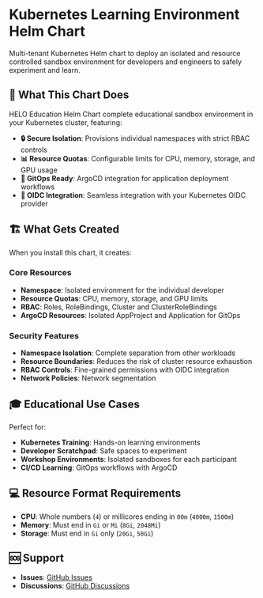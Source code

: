 # Kubernetes Learning Environment Helm Chart

Multi-tenant Kubernetes Helm chart to deploy an isolated and resource controlled sandbox environment for developers and engineers to safely experiment and learn.

## 🎯 What This Chart Does

HELO Education Helm Chart complete educational sandbox environment in your Kubernetes cluster, featuring:

- **🔒 Secure Isolation**: Provisions individual namespaces with strict RBAC controls
- **📊 Resource Quotas**: Configurable limits for CPU, memory, storage, and GPU usage
- **🚀 GitOps Ready**: ArgoCD integration for application deployment workflows
- **🔐 OIDC Integration**: Seamless integration with your Kubernetes OIDC provider

## 🏗️ What Gets Created

When you install this chart, it creates:

### Core Resources

- **Namespace**: Isolated environment for the individual developer
- **Resource Quotas**: CPU, memory, storage, and GPU limits
- **RBAC**: Roles, RoleBindings, Cluster and ClusterRoleBindings
- **ArgoCD Resources**: Isolated AppProject and Application for GitOps

### Security Features

- **Namespace Isolation**: Complete separation from other workloads
- **Resource Boundaries**: Reduces the risk of cluster resource exhaustion
- **RBAC Controls**: Fine-grained permissions with OIDC integration
- **Network Policies**: Network segmentation

## 🎓 Educational Use Cases

Perfect for:

- **Kubernetes Training**: Hands-on learning environments
- **Developer Scratchpad**: Safe spaces to experiment
- **Workshop Environments**: Isolated sandboxes for each participant
- **CI/CD Learning**: GitOps workflows with ArgoCD

## 💻 Resource Format Requirements

- **CPU**: Whole numbers (`4`) or millicores ending in `00m` (`4000m`, `1500m`)
- **Memory**: Must end in `Gi` or `Mi` (`8Gi`, `2048Mi`)
- **Storage**: Must end in `Gi` only (`20Gi`, `50Gi`)

## 🆘 Support

- **Issues**: [GitHub Issues](https://github.com/GoodMannersHosting/home-enterprise-education-helm/issues)
- **Discussions**: [GitHub Discussions](https://github.com/GoodMannersHosting/home-enterprise-education-helm/discussions)

